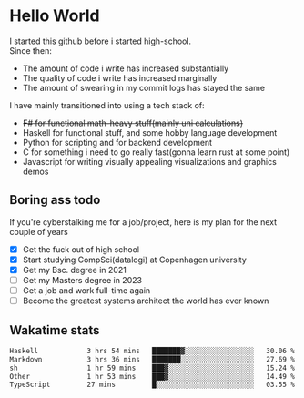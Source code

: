 # Hello World

I started this github before i started high-school.  
Since then:
- The amount of code i write has increased substantially
- The quality of code i write has increased marginally
- The amount of swearing in my commit logs has stayed the same

I have mainly transitioned into using a tech stack of:
- ~~F# for functional math-heavy stuff(mainly uni calculations)~~
- Haskell for functional stuff, and some hobby language development
- Python for scripting and for backend development
- C for something i need to go really fast(gonna learn rust at some point)
- Javascript for writing visually appealing visualizations and graphics demos

## Boring ass todo
If you're cyberstalking me for a job/project, here is my plan for the next couple of years
- [x] Get the fuck out of high school
- [x] Start studying CompSci(datalogi) at Copenhagen university
- [x] Get my Bsc. degree in 2021
- [ ] Get my Masters degree in 2023
- [ ] Get a job and work full-time again
- [ ] Become the greatest systems architect the world has ever known

## Wakatime stats
<!--START_SECTION:waka-->

```txt
Haskell            3 hrs 54 mins   ███████▓░░░░░░░░░░░░░░░░░   30.06 %
Markdown           3 hrs 36 mins   ███████░░░░░░░░░░░░░░░░░░   27.69 %
sh                 1 hr 59 mins    ███▓░░░░░░░░░░░░░░░░░░░░░   15.24 %
Other              1 hr 53 mins    ███▓░░░░░░░░░░░░░░░░░░░░░   14.49 %
TypeScript         27 mins         █░░░░░░░░░░░░░░░░░░░░░░░░   03.55 %
```

<!--END_SECTION:waka-->
